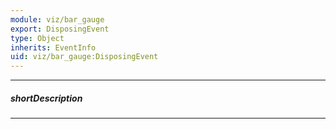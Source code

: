 ```yaml
---
module: viz/bar_gauge
export: DisposingEvent
type: Object
inherits: EventInfo
uid: viz/bar_gauge:DisposingEvent
---
```

---
##### shortDescription
<!-- Description goes here -->

---
<!-- Description goes here -->